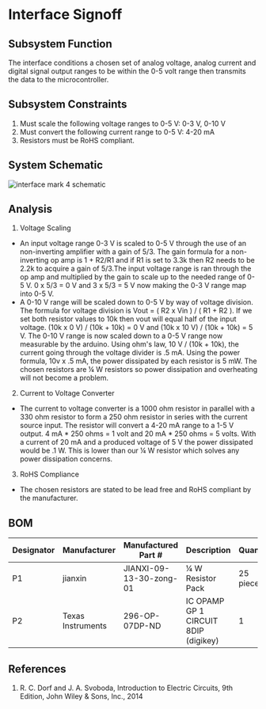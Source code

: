 # Interface Signoff

## Subsystem Function
The interface conditions a chosen set of analog voltage, analog current and digital signal output ranges to be within the 0-5 volt range then transmits the data to the microcontroller. 
## Subsystem Constraints
1) Must scale the following voltage ranges to 0-5 V: 0-3 V, 0-10 V   
2) Must convert the following current range to 0-5 V: 4-20 mA 
3) Resistors must be RoHS compliant.

## System Schematic

![interface mark 4 schematic](https://user-images.githubusercontent.com/118490274/220842539-eee8c190-cef5-4922-8b62-e53048e0ebf4.PNG)

## Analysis

1) Voltage Scaling
* An input voltage range 0-3 V is scaled to 0-5 V through the use of an non-inverting amplifier with a gain of 5/3. The gain formula for a non-inverting op amp is 1 + R2/R1 and if R1 is set to 3.3k then R2 needs to be 2.2k to acquire a gain of 5/3.The input voltage range is ran through the op amp and multiplied by the gain to scale up to the needed range of 0-5 V. 0 x 5/3 = 0 V and 3 x 5/3 = 5 V now making the 0-3 V range map into 0-5 V.
* A 0-10 V range will be scaled down to 0-5 V by way of voltage division. The formula for voltage division is Vout = ( R2 x Vin ) / ( R1 + R2 ). If we set both resistor values to 10k then vout will equal half of the input voltage. (10k x 0 V) / (10k + 10k) = 0 V and (10k x 10 V) / (10k + 10k) = 5 V. The 0-10 V range is now scaled down to a 0-5 V range now measurable by the arduino. Using ohm's law, 10 V / (10k + 10k),  the current going through the voltage divider is .5 mA. Using the power formula, 10v x .5 mA, the power dissipated by each resistor is 5 mW. The chosen resistors are  ¼ W resistors so power dissipation and overheating will not become a problem.  

2) Current to Voltage Converter
* The current to voltage converter is a 1000 ohm resistor in parallel with a 330 ohm resistor to form a 250 ohm resistor in series with the current source input. The resistor will convert a 4-20 mA range to a 1-5 V output. 4 mA * 250 ohms = 1 volt and 20 mA * 250 ohms = 5 volts. With a current of 20 mA and a produced voltage of 5 V the power dissipated would be .1 W. This is lower than our ¼ W resistor which solves any power dissipation concerns. 

3) RoHS Compliance
* The chosen resistors are stated to be lead free and RoHS compliant by the manufacturer.  

## BOM

| Designator   | Manufacturer      | Manufactured Part #     | Description                         | Quantity    | Price       |
|------------- |------------------ |-------------------------|-------------------------------------|-------------|-------------|
| P1           | ‎jianxin          | JIANXI-09-13-30-zong-01 | ¼ W Resistor Pack                   | 25 pieces   | $6.99       |
| P2           | Texas Instruments | 296-OP-07DP-ND          | IC OPAMP GP 1 CIRCUIT 8DIP (digikey)| 1           | $2.97       |



## References
1) R. C. Dorf and J. A. Svoboda, Introduction to Electric Circuits, 9th Edition, John Wiley & Sons, Inc., 2014   
